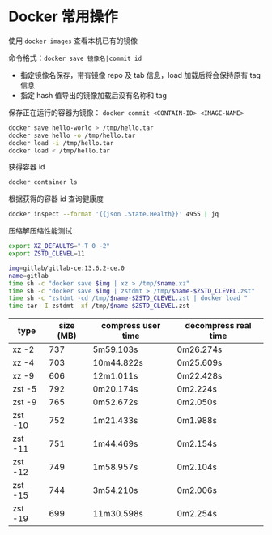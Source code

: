 # Docker 常用操作


使用 `docker images` 查看本机已有的镜像  

命令格式：`docker save 镜像名|commit id`
- 指定镜像名保存，带有镜像 repo 及 tab 信息，load 加载后将会保持原有 tag 信息
- 指定 hash 值导出的镜像加载后没有名称和 tag

保存正在运行的容器为镜像： `docker commit <CONTAIN-ID> <IMAGE-NAME>`

```sh
docker save hello-world > /tmp/hello.tar
docker save hello -o /tmp/hello.tar
docker load -i /tmp/hello.tar
docker load < /tmp/hello.tar
```


获得容器 id
```sh
docker container ls
```

根据获得的容器 id 查询健康度
```sh
docker inspect --format '{{json .State.Health}}' 4955 | jq
```


压缩解压缩性能测试
```sh
export XZ_DEFAULTS="-T 0 -2"
export ZSTD_CLEVEL=11

img=gitlab/gitlab-ce:13.6.2-ce.0
name=gitlab
time sh -c "docker save $img | xz > /tmp/$name.xz"
time sh -c "docker save $img | zstdmt > /tmp/$name-$ZSTD_CLEVEL.zst"
time sh -c "zstdmt -cd /tmp/$name-$ZSTD_CLEVEL.zst | docker load "
time tar -I zstdmt -xf /tmp/$name-$ZSTD_CLEVEL.zst
```

| type    | size (MB) | compress user time | decompress real time |
| ------- | --------- | ------------------ | -------------------- |
| xz -2   | 737       | 5m59.103s          | 0m26.274s            |
| xz -4   | 703       | 10m44.822s         | 0m25.609s            |
| xz -9   | 606       | 12m1.011s          | 0m22.428s            |
| zst -5  | 792       | 0m20.174s          | 0m2.224s             |
| zst -9  | 765       | 0m52.672s          | 0m2.050s             |
| zst -10 | 752       | 1m21.433s          | 0m1.988s             |
| zst -11 | 751       | 1m44.469s          | 0m2.154s             |
| zst -12 | 749       | 1m58.957s          | 0m2.104s             |
| zst -15 | 744       | 3m54.210s          | 0m2.006s             |
| zst -19 | 699       | 11m30.598s         | 0m2.254s             |


